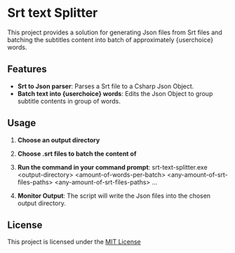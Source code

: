 # Srt text Splitter

This project provides a solution for generating Json files from Srt files and batching the subtitles content into batch of approximately \{userchoice\} words.

## Features

- **Srt to Json parser**: Parses a Srt file to a Csharp Json Object.
- **Batch text into {userchoice} words**: Edits the Json Object to group subtitle contents in group of words.

## Usage

1. **Choose an output directory**

2. **Choose .srt files to batch the content of**

3. **Run the command in your command prompt**: srt-text-splitter.exe \<output-directory\> \<amount-of-words-per-batch\> \<any-amount-of-srt-files-paths\> \<any-amount-of-srt-files-paths\> ...

4. **Monitor Output**: The script will write the Json files into the chosen output directory.

## License

This project is licensed under the [MIT License](https://opensource.org/license/mit)
